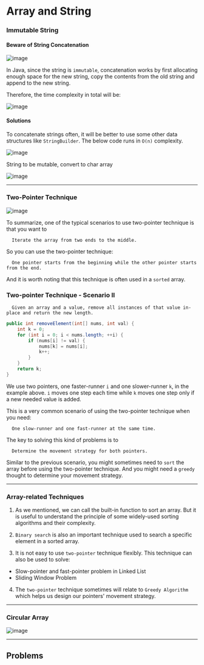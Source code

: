 # Array and String

### Immutable String

#### Beware of String Concatenation

![image](https://user-images.githubusercontent.com/35042430/209711554-1943c026-bcc5-4644-98e4-390f3344b1e2.png)

In Java, since the string is ```immutable```, concatenation works by first allocating enough space for the new string, copy the contents from the old string and append to the new string.

Therefore, the time complexity in total will be:

![image](https://user-images.githubusercontent.com/35042430/209711589-fb1d8c28-9a00-42b5-964d-599d1dbd44c8.png)

#### Solutions

To concatenate strings often, it will be better to use some other data structures like ```StringBuilder```. The below code runs in ```O(n)``` complexity.

![image](https://user-images.githubusercontent.com/35042430/209711635-dd26308d-4f07-4f6a-af9d-15e1010ab5bf.png)

String to be mutable, convert to char array

![image](https://user-images.githubusercontent.com/35042430/209711718-1ec73b82-10b4-4543-b72b-280cd1151fb0.png)

---

### Two-Pointer Technique

![image](https://leetcode.com/explore/learn/card/fun-with-arrays/523/conclusion/Figures/Array_Explore/Array_Basics_Conclusion_1.png)

To summarize, one of the typical scenarios to use two-pointer technique is that you want to

      Iterate the array from two ends to the middle.

So you can use the two-pointer technique:

      One pointer starts from the beginning while the other pointer starts from the end.

And it is worth noting that this technique is often used in a ```sorted``` array.

### Two-pointer Technique - Scenario II

      Given an array and a value, remove all instances of that value in-place and return the new length.
      
```Java
public int removeElement(int[] nums, int val) {
    int k = 0;
    for (int i = 0; i < nums.length; ++i) {
        if (nums[i] != val) {
            nums[k] = nums[i];
            k++;
        }
    }
    return k;
}
```

We use two pointers, one faster-runner ```i``` and one slower-runner ```k```, in the example above. ```i``` moves one step each time while ```k``` moves one step only if a new needed value is added.

This is a very common scenario of using the two-pointer technique when you need:

      One slow-runner and one fast-runner at the same time.

The key to solving this kind of problems is to

      Determine the movement strategy for both pointers.

Similar to the previous scenario, you might sometimes need to ```sort``` the array before using the two-pointer technique. And you might need a ```greedy``` thought to determine your movement strategy.

---

### Array-related Techniques

1. As we mentioned, we can call the built-in function to sort an array. But it is useful to understand the principle of some widely-used sorting algorithms and their complexity.

2. ```Binary search``` is also an important technique used to search a specific element in a sorted array.

3. It is not easy to use ```two-pointer``` technique flexibly. This technique can also be used to solve:

- Slow-pointer and fast-pointer problem in Linked List
- Sliding Window Problem

4. The ```two-pointer``` technique sometimes will relate to ```Greedy Algorithm``` which helps us design our pointers' movement strategy.

---

### Circular Array

![image](https://leetcode.com/explore/learn/card/fun-with-arrays/523/conclusion/Figures/Array_Explore/Array_Basics_Conclusion_2.png)

---
## Problems
